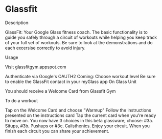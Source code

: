 Glassfit
========
Description

GlassFit: Your Google Glass fitness coach. The basic functionality is to guide you safely through a circuit of workouts while helping you keep track of your full set of workouts. Be sure to look at the demonstrations and do each excersise correctly to avoid injury.

Usage

Visit glassfitgym.appspot.com

Authenticate via Google's OAUTH2
Coming: Choose workout level
Be sure to enable the GlassFit contact in your myGlass app
On Glass Unit

You should receive a Welcome Card from Glassfit Gym

To do a workout

Tap on the Welcome Card and choose "Warmup"
Follow the instructions presented on the instructions card
Tap the current card when you're ready to move on. You now have 3 choices in this beta glassware, choose: #3a. Situps, #3b. Pushups or #3c. Calisthenics.
Enjoy your circuit.
When you finish each circuit you can share your achievement.
